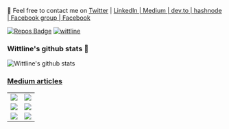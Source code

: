:email: Feel free to contact me on <a href="https://twitter.com/RamsesCoraspe" target="_blank">Twitter</a> | <a href="https://www.linkedin.com/in/ramsescoraspe/" target="_blank" >LinkedIn | <a href="https://coraspe-ramses.medium.com/" target="_blank" >Medium | <a href="https://dev.to/ramsescoraspe" target="_blank" >dev.to | <a href="https://hashnode.com/@ramsescoraspe" target="_blank" >hashnode | <a href="https://www.facebook.com/groups/debddsml/" target="_blank" >Facebook group | <a href="https://facebook.com/ramsescoraspe" target="_blank" > Facebook 
 

 
[![Repos Badge](https://badges.pufler.dev/repos/wittline)](https://github.com/wittline?tab=repositories)
[![wittline](https://komarev.com/ghpvc/?username=wittline)](https://github.com/Wittline/)

### Wittline's github stats 👋

![Wittline's github stats](https://github-readme-stats.vercel.app/api?username=wittline&count_private=true&theme=default&show_icons=true&include_all_commits=true)
 <a target="_blank" href="https://github-readme-medium-recent-article.vercel.app/medium/@coraspe-ramses/3">
 
 
### Medium articles
| | |
|:-------------------------:|:-------------------------:|
|<a target="_blank" href="https://github-readme-medium-recent-article.vercel.app/medium/@coraspe-ramses/1"><img src="https://github-readme-medium-recent-article.vercel.app/medium/@coraspe-ramses/1" >|<a target="_blank" href="https://github-readme-medium-recent-article.vercel.app/medium/@coraspe-ramses/2"><img src="https://github-readme-medium-recent-article.vercel.app/medium/@coraspe-ramses/2">
|<a target="_blank" href="https://github-readme-medium-recent-article.vercel.app/medium/@coraspe-ramses/3"><img src="https://github-readme-medium-recent-article.vercel.app/medium/@coraspe-ramses/3">|<a target="_blank" href="https://github-readme-medium-recent-article.vercel.app/medium/@coraspe-ramses/4"><img src="https://github-readme-medium-recent-article.vercel.app/medium/@coraspe-ramses/4">
|<a target="_blank" href="https://github-readme-medium-recent-article.vercel.app/medium/@coraspe-ramses/5"><img src="https://github-readme-medium-recent-article.vercel.app/medium/@coraspe-ramses/5">|<a target="_blank" href="https://github-readme-medium-recent-article.vercel.app/medium/@coraspe-ramses/6"><img src="https://github-readme-medium-recent-article.vercel.app/medium/@coraspe-ramses/6">|| 


<!--
**Wittline/Wittline** is a ✨ _special_ ✨ repository because its `README.md` (this file) appears on your GitHub profile.

Here are some ideas to get you started:

- 🔭 I’m currently working on ...
- 🌱 I’m currently learning ...
- 👯 I’m looking to collaborate on ...
- 🤔 I’m looking for help with ...
- 💬 Ask me about ...
- 📫 How to reach me: ...
- 😄 Pronouns: ...
- ⚡ Fun fact: ...
-->
